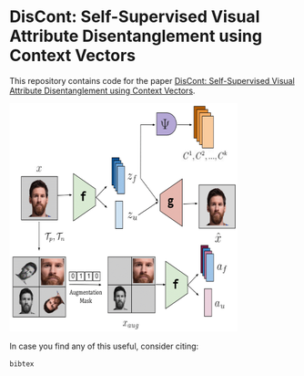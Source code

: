 # DisCont: Self-Supervised Visual Attribute Disentanglement using Context Vectors

This repository contains code for the paper <a href="">DisCont: Self-Supervised Visual Attribute Disentanglement using Context Vectors</a>.

<img src="figure-1.png" width="400" height="400">

In case you find any of this useful, consider citing:
```
bibtex
```

